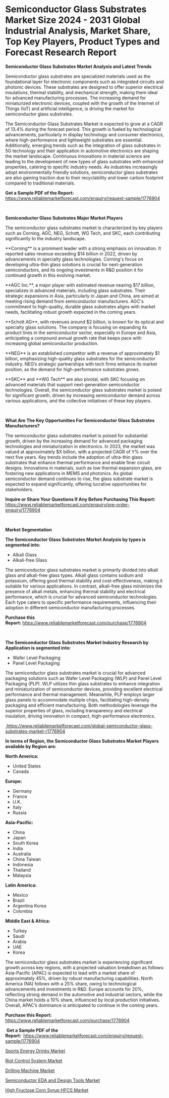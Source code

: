 <p><h1>Semiconductor Glass Substrates Market Size 2024 - 2031 Global Industrial Analysis, Market Share, Top Key Players, Product Types and Forecast Research Report</h1></p><p><strong>Semiconductor Glass Substrates Market Analysis and Latest Trends</strong></p>
<p><p>Semiconductor glass substrates are specialized materials used as the foundational layer for electronic components such as integrated circuits and photonic devices. These substrates are designed to offer superior electrical insulations, thermal stability, and mechanical strength, making them ideal for advanced manufacturing processes. The increasing demand for miniaturized electronic devices, coupled with the growth of the Internet of Things (IoT) and artificial intelligence, is driving the market for semiconductor glass substrates.</p><p>The Semiconductor Glass Substrates Market is expected to grow at a CAGR of 13.4% during the forecast period. This growth is fueled by technological advancements, particularly in display technology and consumer electronics, where high-performance and lightweight substrates are essential. Additionally, emerging trends such as the integration of glass substrates in 5G technology and their application in automotive electronics are shaping the market landscape. Continuous innovations in material science are leading to the development of new types of glass substrates with enhanced properties, catering to specific industry needs. As industries increasingly adopt environmentally friendly solutions, semiconductor glass substrates are also gaining traction due to their recyclability and lower carbon footprint compared to traditional materials.</p></p>
<p><strong>Get a Sample PDF of the Report:&nbsp;</strong> <a href="https://www.reliablemarketforecast.com/enquiry/request-sample/1776904?utm_campaign=1530&utm_medium=2&utm_source=Github&utm_content=ia&utm_term=13102024&utm_id=semiconductor-glass-substrates">https://www.reliablemarketforecast.com/enquiry/request-sample/1776904</a></p>
<p>&nbsp;</p>
<p><strong>Semiconductor Glass Substrates Major Market Players</strong></p>
<p><p>The semiconductor glass substrates market is characterized by key players such as Corning, AGC, NEG, Schott, WG Tech, and SKC, each contributing significantly to the industry landscape.</p><p>**Corning** is a prominent leader with a strong emphasis on innovation. It reported sales revenue exceeding $14 billion in 2022, driven by advancements in specialty glass technologies. Corning's focus on developing ultra-thin glass solutions is crucial for next-generation semiconductors, and its ongoing investments in R&D position it for continued growth in this evolving market.</p><p>**AGC Inc.**, a major player with estimated revenue nearing $17 billion, specializes in advanced materials, including glass substrates. Their strategic expansions in Asia, particularly in Japan and China, are aimed at meeting rising demand from semiconductor manufacturers. AGC's commitment to high-quality, durable glass substrates aligns with market needs, facilitating robust growth expected in the coming years.</p><p>**Schott AG**, with revenues around $2 billion, is known for its optical and specialty glass solutions. The company is focusing on expanding its product lines in the semiconductor sector, especially in Europe and Asia, anticipating a compound annual growth rate that keeps pace with increasing global semiconductor production.</p><p>**NEG** is an established competitor with a revenue of approximately $1 billion, emphasizing high-quality glass substrates for the semiconductor industry. NEG’s strategic partnerships with tech firms enhance its market position, as the demand for high-performance substrates grows.</p><p>**SKC** and **WG Tech** are also pivotal, with SKC focusing on advanced materials that support next-generation semiconductor technologies. Overall, the semiconductor glass substrates market is poised for significant growth, driven by increasing semiconductor demand across various applications, and the collective initiatives of these key players.</p></p>
<p>&nbsp;</p>
<p><strong>What Are The Key Opportunities For Semiconductor Glass Substrates Manufacturers?</strong></p>
<p><p>The semiconductor glass substrates market is poised for substantial growth, driven by the increasing demand for advanced packaging technologies and miniaturization in electronics. In 2023, the market was valued at approximately $X billion, with a projected CAGR of Y% over the next five years. Key trends include the adoption of ultra-thin glass substrates that enhance thermal performance and enable finer circuit designs. Innovations in materials, such as low thermal expansion glass, are fostering new applications in MEMS and photonics. As global semiconductor demand continues to rise, the glass substrate market is expected to expand significantly, offering lucrative opportunities for stakeholders.</p></p>
<p><strong>Inquire or Share Your Questions If Any Before Purchasing This Report:</strong> <a href="https://www.reliablemarketforecast.com/enquiry/pre-order-enquiry/1776904?utm_campaign=1530&utm_medium=2&utm_source=Github&utm_content=ia&utm_term=13102024&utm_id=semiconductor-glass-substrates">https://www.reliablemarketforecast.com/enquiry/pre-order-enquiry/1776904</a></p>
<p>&nbsp;</p>
<p><strong>Market Segmentation</strong></p>
<p><strong>The Semiconductor Glass Substrates Market Analysis by types is segmented into:</strong></p>
<p><ul><li>Alkali Glass</li><li>Alkali-free Glass</li></ul></p>
<p><p>The semiconductor glass substrates market is primarily divided into alkali glass and alkali-free glass types. Alkali glass contains sodium and potassium, offering good thermal stability and cost-effectiveness, making it suitable for various applications. In contrast, alkali-free glass minimizes the presence of alkali metals, enhancing thermal stability and electrical performance, which is crucial for advanced semiconductor technologies. Each type caters to specific performance requirements, influencing their adoption in different semiconductor manufacturing processes.</p></p>
<p><strong>Purchase this Report:&nbsp;</strong><a href="https://www.reliablemarketforecast.com/purchase/1776904?utm_campaign=1530&utm_medium=2&utm_source=Github&utm_content=ia&utm_term=13102024&utm_id=semiconductor-glass-substrates">https://www.reliablemarketforecast.com/purchase/1776904</a></p>
<p>&nbsp;</p>
<p><strong>The Semiconductor Glass Substrates Market Industry Research by Application is segmented into:</strong></p>
<p><ul><li>Wafer Level Packaging</li><li>Panel Level Packaging</li></ul></p>
<p><p>The semiconductor glass substrates market is crucial for advanced packaging solutions such as Wafer Level Packaging (WLP) and Panel Level Packaging (PLP). WLP utilizes thin glass substrates to enhance integration and miniaturization of semiconductor devices, providing excellent electrical performance and thermal management. Meanwhile, PLP employs larger glass panels to accommodate multiple chips, facilitating high-density packaging and efficient manufacturing. Both methodologies leverage the superior properties of glass, including transparency and electrical insulation, driving innovation in compact, high-performance electronics.</p></p>
<p><a href="https://www.reliablemarketforecast.com/global-semiconductor-glass-substrates-market-r1776904?utm_campaign=1530&utm_medium=2&utm_source=Github&utm_content=ia&utm_term=13102024&utm_id=semiconductor-glass-substrates">&nbsp;https://www.reliablemarketforecast.com/global-semiconductor-glass-substrates-market-r1776904</a></p>
<p><strong>In terms of Region, the Semiconductor Glass Substrates Market Players available by Region are:</strong></p>
<p>
    <p> <strong> North America: </strong>
        <ul>
            <li>United States</li>
            <li>Canada</li>
        </ul>
        </p> 
    <p> <strong> Europe: </strong>
        <ul>
            <li>Germany</li>
            <li>France</li>
            <li>U.K.</li>
            <li>Italy</li>
            <li>Russia</li>
        </ul>
        </p> 
    <p> <strong> Asia-Pacific: </strong>
        <ul>
            <li>China</li>
            <li>Japan</li>
            <li>South Korea</li>
            <li>India</li>
            <li>Australia</li>
            <li>China Taiwan</li>
            <li>Indonesia</li>
            <li>Thailand</li>
            <li>Malaysia</li>
        </ul>
        </p> 
    <p> <strong> Latin America: </strong>
        <ul>
            <li>Mexico</li>
            <li>Brazil</li>
            <li>Argentina Korea</li>
            <li>Colombia</li>
        </ul>
        </p> 
    <p> <strong> Middle East & Africa: </strong>
        <ul>
            <li>Turkey</li>
            <li>Saudi</li>
            <li>Arabia</li>
            <li>UAE</li>
            <li>Korea</li>
        </ul>
    </p>
    </p>
<p><p>The semiconductor glass substrates market is experiencing significant growth across key regions, with a projected valuation breakdown as follows: Asia-Pacific (APAC) is expected to lead with a market share of approximately 45%, driven by robust manufacturing capabilities. North America (NA) follows with a 25% share, owing to technological advancements and investments in R&D. Europe accounts for 20%, reflecting strong demand in the automotive and industrial sectors, while the China market holds a 10% share, influenced by local production initiatives. Overall, APAC’s dominance is anticipated to continue in the coming years.</p></p>
<p><strong>Purchase this Report: </strong><a href="https://www.reliablemarketforecast.com/purchase/1776904?utm_campaign=1530&utm_medium=2&utm_source=Github&utm_content=ia&utm_term=13102024&utm_id=semiconductor-glass-substrates">https://www.reliablemarketforecast.com/purchase/1776904</a></p>
<p>&nbsp;<strong>Get a Sample PDF of the Report:&nbsp;&nbsp;</strong><a href="https://www.reliablemarketforecast.com/enquiry/request-sample/1776904?utm_campaign=1530&utm_medium=2&utm_source=Github&utm_content=ia&utm_term=13102024&utm_id=semiconductor-glass-substrates">https://www.reliablemarketforecast.com/enquiry/request-sample/1776904</a></p>
<p><strong></strong></p>
<p><p><a href="https://www.linkedin.com/pulse/insights-sports-energy-drinks-market-players-size-geographical-xxtae?utm_campaign=1530&utm_medium=2&utm_source=Github&utm_content=ia&utm_term=13102024&utm_id=semiconductor-glass-substrates">Sports Energy Drinks Market</a></p><p><a href="https://issuu.com/reportprime-2/docs/riot-control-system-market-size-203_a33ef29088c067?utm_campaign=1530&utm_medium=2&utm_source=Github&utm_content=ia&utm_term=13102024&utm_id=semiconductor-glass-substrates">Riot Control System Market</a></p><p><a href="https://issuu.com/reportprime-2/docs/drilling-machine-market-size-2030.p_4808893bbbbeb1?utm_campaign=1530&utm_medium=2&utm_source=Github&utm_content=ia&utm_term=13102024&utm_id=semiconductor-glass-substrates">Drilling Machine Market</a></p><p><a href="https://github.com/dave2as/Market-Research-Report-List-1/blob/main/semiconductor-eda-and-design-tools-market.md?utm_campaign=1530&utm_medium=2&utm_source=Github&utm_content=ia&utm_term=13102024&utm_id=semiconductor-glass-substrates">Semiconductor EDA and Design Tools Market</a></p><p><a href="https://www.linkedin.com/pulse/high-fructose-corn-syrup-hfcs-market-shifts-strategic-analysis-msl0e?utm_campaign=1530&utm_medium=2&utm_source=Github&utm_content=ia&utm_term=13102024&utm_id=semiconductor-glass-substrates">High Fructose Corn Syrup HFCS Market</a></p></p>